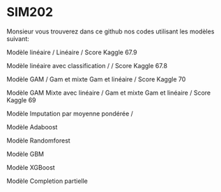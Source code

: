 # SIM202
Monsieur vous trouverez dans ce github nos codes utilisant les modèles suivant: 

Modèle linéaire / Linéaire / Score Kaggle  67.9

Modèle linéaire avec classification / / Score Kaggle 67.8  

Modèle GAM / Gam et mixte Gam et linéaire / Score Kaggle 70 

Modèle GAM Mixte avec linéaire / Gam et mixte Gam et linéaire / Score Kaggle 69

Modèle Imputation par moyenne pondérée / 

Modèle Adaboost

Modèle Randomforest 

Modèle GBM 

Modèle XGBoost

Modèle Completion partielle 

